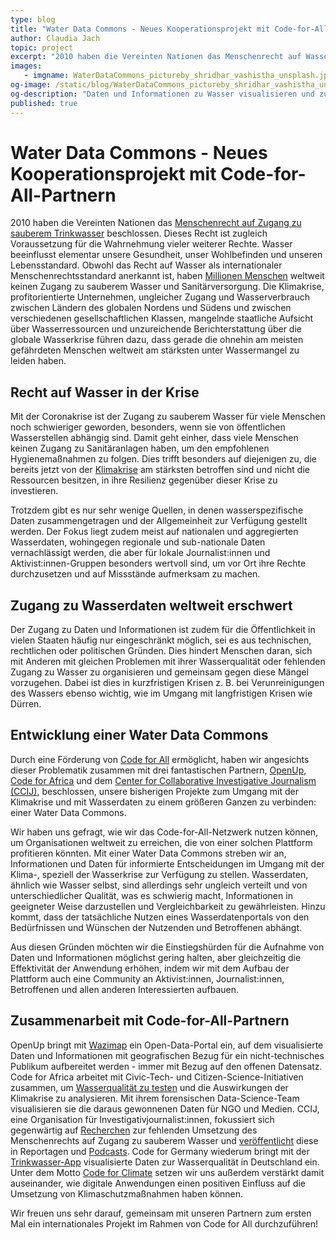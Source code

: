 ```yaml
---
type: blog
title: "Water Data Commons - Neues Kooperationsprojekt mit Code-for-All-Partnern"
author: Claudia Jach
topic: project
excerpt: "2010 haben die Vereinten Nationen das Menschenrecht auf Wasser verabschiedet. Millionen Menschen weltweit haben trotzdem keinen Zugang zu sauberem Trinkwasser. Die Klimakrise verstärkt dies zusätzlich. Daten zu Wasser sind aber rar. Und das, obwohl sie den Betroffenen bei ihrer Rechtsdurchsetzung helfen könnten. Deshalb möchten wir mit unseren Code-for-All-Partnern eine Water Data Commons aufbauen." 
images:
   - imgname: WaterDataCommons_pictureby_shridhar_vashistha_unsplash.jpg
og-image: /static/blog/WaterDataCommons_pictureby_shridhar_vashistha_unsplash.jpg
og-description: "Daten und Informationen zu Wasser visualisieren und zur Verfügung stellen. Aufbau einer Water Data Commons zur Unterstützung des Rechts auf Wasser."
published: true
---
```


# Water Data Commons - Neues Kooperationsprojekt mit Code-for-All-Partnern

2010 haben die Vereinten Nationen das [Menschenrecht auf Zugang zu sauberem Trinkwasser](https://www.un.org/waterforlifedecade/pdf/human_right_to_water_and_sanitation_milestones.pdf) beschlossen. Dieses Recht ist zugleich Voraussetzung für die Wahrnehmung vieler weiterer Rechte. Wasser beeinflusst elementar unsere Gesundheit, unser Wohlbefinden und unseren Lebensstandard. Obwohl das Recht auf Wasser als internationaler Menschenrechtsstandard anerkannt ist, haben [Millionen Menschen](https://www.un.org/en/sections/issues-depth/water/) weltweit keinen Zugang zu sauberem Wasser und Sanitärversorgung. Die Klimakrise, profitorientierte Unternehmen, ungleicher Zugang und Wasserverbrauch zwischen Ländern des globalen Nordens und Südens und zwischen verschiedenen gesellschaftlichen Klassen, mangelnde staatliche Aufsicht über Wasserressourcen und unzureichende Berichterstattung über die globale Wasserkrise führen dazu, dass gerade die ohnehin am meisten gefährdeten Menschen weltweit am stärksten unter Wassermangel zu leiden haben.

## Recht auf Wasser in der Krise

Mit der Coronakrise ist der Zugang zu sauberem Wasser für viele Menschen noch schwieriger geworden, besonders, wenn sie von öffentlichen Wasserstellen abhängig sind. Damit geht einher, dass viele Menschen keinen Zugang zu Sanitäranlagen haben, um den empfohlenen Hygienemaßnahmen zu folgen. Dies trifft besonders auf diejenigen zu, die bereits jetzt von der [Klimakrise](https://www.unwater.org/water-facts/climate-change/) am stärksten betroffen sind und nicht die Ressourcen besitzen, in ihre Resilienz gegenüber dieser Krise zu investieren.

Trotzdem gibt es nur sehr wenige Quellen, in denen wasserspezifische Daten zusammengetragen und der Allgemeinheit zur Verfügung gestellt werden. Der Fokus liegt zudem meist auf nationalen und aggregierten Wasserdaten, wohingegen regionale und sub-nationale Daten vernachlässigt werden, die aber für lokale Journalist:innen und Aktivist:innen-Gruppen besonders wertvoll sind, um vor Ort ihre Rechte durchzusetzen und auf Missstände aufmerksam zu machen.

## Zugang zu Wasserdaten weltweit erschwert

Der Zugang zu Daten und Informationen ist zudem für die Öffentlichkeit in vielen Staaten häufig nur eingeschränkt möglich, sei es aus technischen, rechtlichen oder politischen Gründen. Dies hindert Menschen daran, sich mit Anderen mit gleichen Problemen mit ihrer Wasserqualität oder fehlenden Zugang zu Wasser zu organisieren und gemeinsam gegen diese Mängel vorzugehen. Dabei ist dies in kurzfristigen Krisen z. B. bei Verunreinigungen des Wassers ebenso wichtig, wie im Umgang mit langfristigen Krisen wie Dürren.

## Entwicklung einer Water Data Commons

Durch eine Förderung von [Code for All](https://codeforall.org/) ermöglicht, haben wir angesichts dieser Problematik zusammen mit drei fantastischen Partnern, [OpenUp](https://openup.org.za/), [Code for Africa](https://github.com/CodeForAfrica/) und dem [Center for Collaborative Investigative Journalism (CCIJ)](https://ccij.io/), beschlossen, unsere bisherigen Projekte zum Umgang mit der Klimakrise und mit Wasserdaten zu einem größeren Ganzen zu verbinden: einer Water Data Commons.

Wir haben uns gefragt, wie wir das Code-for-All-Netzwerk nutzen können, um Organisationen weltweit zu erreichen, die von einer solchen Plattform profitieren könnten. Mit einer Water Data Commons streben wir an, Informationen und Daten für informierte Entscheidungen im Umgang mit der Klima-, speziell der Wasserkrise zur Verfügung zu stellen. Wasserdaten, ähnlich wie Wasser selbst, sind allerdings sehr ungleich verteilt und von unterschiedlicher Qualität, was es schwierig macht, Informationen in geeigneter Weise darzustellen und Vergleichbarkeit zu gewährleisten. Hinzu kommt, dass der tatsächliche Nutzen eines Wasserdatenportals von den Bedürfnissen und Wünschen der Nutzenden und Betroffenen abhängt.

Aus diesen Gründen möchten wir die Einstiegshürden für die Aufnahme von Daten und Informationen möglichst gering halten, aber gleichzeitig die Effektivität der Anwendung erhöhen, indem wir mit dem Aufbau der Plattform auch eine Community an Aktivist:innen, Journalist:innen, Betroffenen und allen anderen Interessierten aufbauen.

## Zusammenarbeit mit Code-for-All-Partnern

OpenUp bringt mit [Wazimap](https://wazimap.co.za/) ein Open-Data-Portal ein, auf dem visualisierte Daten und Informationen mit geografischen Bezug für ein nicht-technisches Publikum aufbereitet werden - immer mit Bezug auf den offenen Datensatz. Code for Africa arbeitet mit Civic-Tech- und Citizen-Science-Initiativen zusammen, um [Wasserqualität zu testen](https://sensors.africa/) und die Auswirkungen der Klimakrise zu analysieren. Mit ihrem forensischen Data-Science-Team visualisieren sie die daraus gewonnenen Daten für NGO und Medien. CCIJ, eine Organisation für Investigativjournalist:innen, fokussiert sich gegenwärtig auf [Recherchen](https://ccij.io/h2ofail/) zur fehlenden Umsetzung des Menschenrechts auf Zugang zu sauberem Wasser und [veröffentlicht](https://ccij-water-search.openup.org.za/) diese in Reportagen und [Podcasts](https://ccij.io/waterless-podcast/). Code for Germany wiederum bringt mit der [Trinkwasser-App](https://trinkwasser.codefor.de/) visualisierte Daten zur Wasserqualität in Deutschland ein. Unter dem Motto [Code for Climate](https://codefor.de/blog/code-for-climate-open-data-day/) setzen wir uns außerdem verstärkt damit auseinander, wie digitale Anwendungen einen positiven Einfluss auf die Umsetzung von Klimaschutzmaßnahmen haben können.

Wir freuen uns sehr darauf, gemeinsam mit unseren Partnern zum ersten Mal ein internationales Projekt im Rahmen von Code for All durchzuführen!

